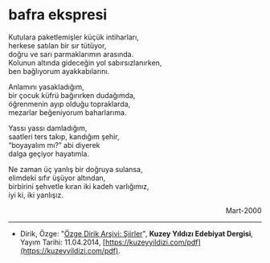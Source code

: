 # bafra ekspresi  
  
Kutulara paketlemişler küçük intiharları,  
herkese satılan bir sır tütüyor,  
doğru ve sarı parmaklarımın arasında.  
Kolunun altında gideceğin yol sabırsızlanırken,  
ben bağlıyorum ayakkabılarını.  
  
Anlamını yasakladığım,  
bir çocuk küfrü bağırırken dudağımda,  
öğrenmenin ayıp olduğu topraklarda,  
mezarlar beğeniyorum baharlarıma.  
  
Yassı yassı damladığım,  
saatleri ters takıp, kandığım şehir,  
“boyayalım mı?” abi diyerek  
dalga geçiyor hayatımla.  
  
Ne zaman üç yanlış bir doğruya sulansa,  
elimdeki sıfır üşüyor altından,  
birbirini şehvetle kıran iki kadeh varlığımız,  
iyi ki, iki yanlışız.  
  
<div style="text-align: right;"><p>Mart-2000</p></div>

---
- Dirik, Özge: "[Özge Dirik Arşivi: Şiirler](https://kuzeyyildizi.com/files/ozgedirik-siirler.pdf)", **Kuzey Yıldızı Edebiyat Dergisi**, Yayım Tarihi: 11.04.2014, [https://kuzeyyildizi.com/pdf](https://kuzeyyildizi.com/pdf).
